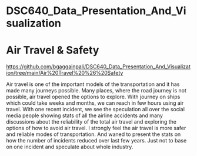 # DSC640_Data_Presentation_And_Visualization

# Air Travel & Safety

https://github.com/bgaggainpali/DSC640_Data_Presentation_And_Visualization/tree/main/Air%20Travel%20%26%20Safety

Air travel is one of the important models of the transportation and it has made many journeys possible. Many places, where the road journey is not possible, air travel opened the options to explore. With journey on ships which could take weeks and months, we can reach in few hours using air travel.
With one recent incident, we see the speculation all over the social media people showing stats of all the airline accidents and many discussions about the reliability of the total air travel and exploring the options of how to avoid air travel.  I strongly feel the air travel is more safer and reliable modes of transportation. And waned to present the stats on how the number of incidents reduced over last few years. Just not to base on one incident and speculate about whole industry.
